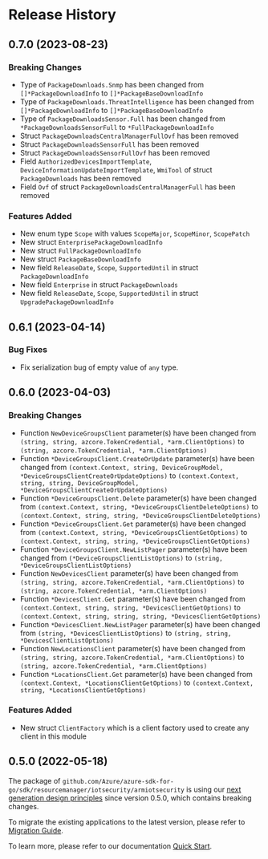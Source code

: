 # Release History

## 0.7.0 (2023-08-23)
### Breaking Changes

- Type of `PackageDownloads.Snmp` has been changed from `[]*PackageDownloadInfo` to `[]*PackageBaseDownloadInfo`
- Type of `PackageDownloads.ThreatIntelligence` has been changed from `[]*PackageDownloadInfo` to `[]*PackageBaseDownloadInfo`
- Type of `PackageDownloadsSensor.Full` has been changed from `*PackageDownloadsSensorFull` to `*FullPackageDownloadInfo`
- Struct `PackageDownloadsCentralManagerFullOvf` has been removed
- Struct `PackageDownloadsSensorFull` has been removed
- Struct `PackageDownloadsSensorFullOvf` has been removed
- Field `AuthorizedDevicesImportTemplate`, `DeviceInformationUpdateImportTemplate`, `WmiTool` of struct `PackageDownloads` has been removed
- Field `Ovf` of struct `PackageDownloadsCentralManagerFull` has been removed

### Features Added

- New enum type `Scope` with values `ScopeMajor`, `ScopeMinor`, `ScopePatch`
- New struct `EnterprisePackageDownloadInfo`
- New struct `FullPackageDownloadInfo`
- New struct `PackageBaseDownloadInfo`
- New field `ReleaseDate`, `Scope`, `SupportedUntil` in struct `PackageDownloadInfo`
- New field `Enterprise` in struct `PackageDownloads`
- New field `ReleaseDate`, `Scope`, `SupportedUntil` in struct `UpgradePackageDownloadInfo`


## 0.6.1 (2023-04-14)
### Bug Fixes

- Fix serialization bug of empty value of `any` type.


## 0.6.0 (2023-04-03)
### Breaking Changes

- Function `NewDeviceGroupsClient` parameter(s) have been changed from `(string, string, azcore.TokenCredential, *arm.ClientOptions)` to `(string, azcore.TokenCredential, *arm.ClientOptions)`
- Function `*DeviceGroupsClient.CreateOrUpdate` parameter(s) have been changed from `(context.Context, string, DeviceGroupModel, *DeviceGroupsClientCreateOrUpdateOptions)` to `(context.Context, string, string, DeviceGroupModel, *DeviceGroupsClientCreateOrUpdateOptions)`
- Function `*DeviceGroupsClient.Delete` parameter(s) have been changed from `(context.Context, string, *DeviceGroupsClientDeleteOptions)` to `(context.Context, string, string, *DeviceGroupsClientDeleteOptions)`
- Function `*DeviceGroupsClient.Get` parameter(s) have been changed from `(context.Context, string, *DeviceGroupsClientGetOptions)` to `(context.Context, string, string, *DeviceGroupsClientGetOptions)`
- Function `*DeviceGroupsClient.NewListPager` parameter(s) have been changed from `(*DeviceGroupsClientListOptions)` to `(string, *DeviceGroupsClientListOptions)`
- Function `NewDevicesClient` parameter(s) have been changed from `(string, string, azcore.TokenCredential, *arm.ClientOptions)` to `(string, azcore.TokenCredential, *arm.ClientOptions)`
- Function `*DevicesClient.Get` parameter(s) have been changed from `(context.Context, string, string, *DevicesClientGetOptions)` to `(context.Context, string, string, string, *DevicesClientGetOptions)`
- Function `*DevicesClient.NewListPager` parameter(s) have been changed from `(string, *DevicesClientListOptions)` to `(string, string, *DevicesClientListOptions)`
- Function `NewLocationsClient` parameter(s) have been changed from `(string, string, azcore.TokenCredential, *arm.ClientOptions)` to `(string, azcore.TokenCredential, *arm.ClientOptions)`
- Function `*LocationsClient.Get` parameter(s) have been changed from `(context.Context, *LocationsClientGetOptions)` to `(context.Context, string, *LocationsClientGetOptions)`

### Features Added

- New struct `ClientFactory` which is a client factory used to create any client in this module


## 0.5.0 (2022-05-18)

The package of `github.com/Azure/azure-sdk-for-go/sdk/resourcemanager/iotsecurity/armiotsecurity` is using our [next generation design principles](https://azure.github.io/azure-sdk/general_introduction.html) since version 0.5.0, which contains breaking changes.

To migrate the existing applications to the latest version, please refer to [Migration Guide](https://aka.ms/azsdk/go/mgmt/migration).

To learn more, please refer to our documentation [Quick Start](https://aka.ms/azsdk/go/mgmt).